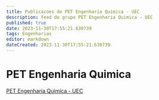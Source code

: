 ```yaml
---
title: Publicacoes de PET Engenharia Quimica - UEC
description: feed do grupo PET Engenharia Quimica - UEC
published: true
date: 2023-11-30T17:55:21.630739
tags: Engenharias
editor: markdown
dateCreated: 2023-11-30T17:55:21.630739
---
```


# PET Engenharia Quimica
[PET Engenharia Quimica - UEC](/grupo/62PETEngenhariaQuimicaUEC.md)